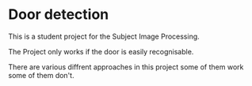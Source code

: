 # Door detection


This is a student project for the Subject Image Processing.

The Project only works if the door is easily recognisable.

There are various diffrent approaches in this project some of them work some of them don't.


